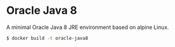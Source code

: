 Oracle Java 8
===

A minimal Oracle Java 8 JRE environment based on alpine Linux.

```bash
$ docker build -t oracle-java8
```
